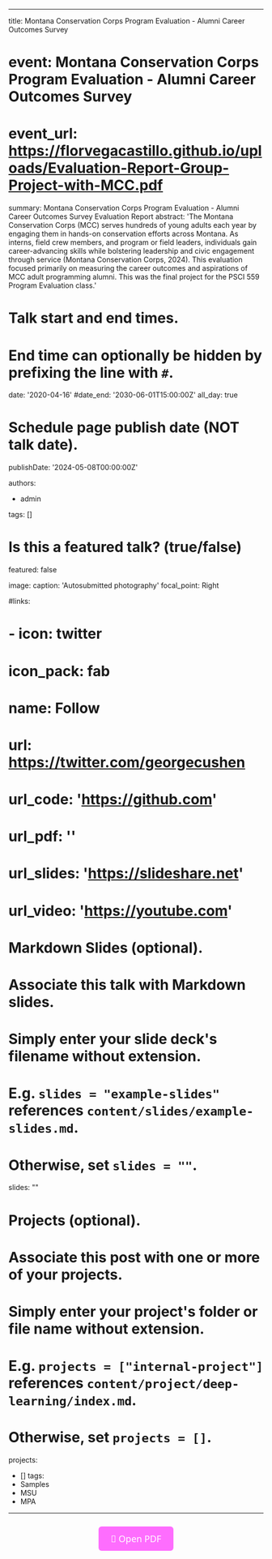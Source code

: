 ---
title: Montana Conservation Corps Program Evaluation - Alumni Career Outcomes Survey  

# event: Montana Conservation Corps Program Evaluation - Alumni Career Outcomes Survey
# event_url: https://florvegacastillo.github.io/uploads/Evaluation-Report-Group-Project-with-MCC.pdf


summary: Montana Conservation Corps Program Evaluation - Alumni Career Outcomes Survey Evaluation Report
abstract: 'The Montana Conservation Corps (MCC) serves hundreds of young adults each year by engaging them in hands-on conservation efforts across Montana. As interns, field crew members, and program or field leaders, individuals gain career-advancing skills while bolstering leadership and civic engagement through service (Montana Conservation Corps, 2024). This evaluation focused primarily on measuring the career outcomes and aspirations of MCC adult programming alumni. This was the final project for the PSCI 559 Program Evaluation class.'

# Talk start and end times.
#   End time can optionally be hidden by prefixing the line with `#`.
date: '2020-04-16'
#date_end: '2030-06-01T15:00:00Z'
all_day: true

# Schedule page publish date (NOT talk date).
publishDate: '2024-05-08T00:00:00Z'

authors:
  - admin

tags: []

# Is this a featured talk? (true/false)
featured: false

image:
  caption: 'Autosubmitted photography'
  focal_point: Right

#links:
#  - icon: twitter
#    icon_pack: fab
#    name: Follow
#    url: https://twitter.com/georgecushen
# url_code: 'https://github.com'
# url_pdf: ''
# url_slides: 'https://slideshare.net'
# url_video: 'https://youtube.com'

# Markdown Slides (optional).
#   Associate this talk with Markdown slides.
#   Simply enter your slide deck's filename without extension.
#   E.g. `slides = "example-slides"` references `content/slides/example-slides.md`.
#   Otherwise, set `slides = ""`.
slides: ""

# Projects (optional).
#   Associate this post with one or more of your projects.
#   Simply enter your project's folder or file name without extension.
#   E.g. `projects = ["internal-project"]` references `content/project/deep-learning/index.md`.
#   Otherwise, set `projects = []`.
projects:
  - []
tags:
  - Samples
  - MSU
  - MPA
-------



<div style="text-align: center;">
  <a href="https://florvegacastillo.github.io/uploads/Evaluation-Report-Group-Project-with-MCC.pdf" style="
    display: inline-block;
    padding: 12px 24px;
    background-color:rgba(255, 0, 255, 0.57);
    color: white;
    text-decoration: none;
    border-radius: 6px;
    font-family: 'Segoe UI', Roboto, Helvetica, Arial, sans-serif;
    font-size: 18px;
    margin: 12px 0;
  ">
    🔗 Open PDF
  </a>
</div>